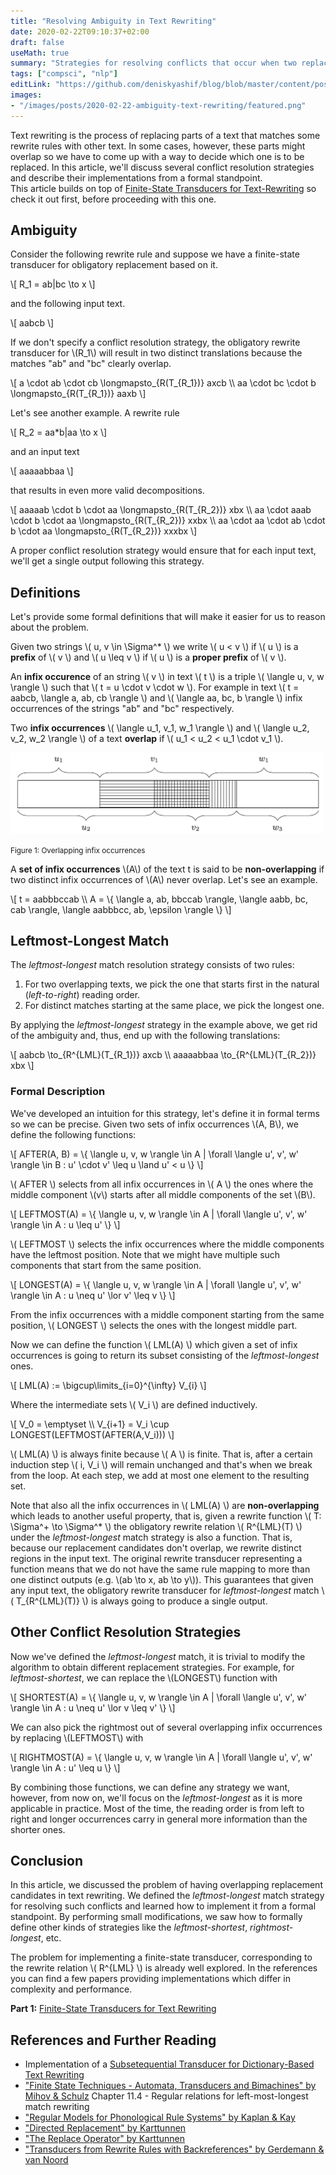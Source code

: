 ```yaml
---
title: "Resolving Ambiguity in Text Rewriting"
date: 2020-02-22T09:10:37+02:00
draft: false
useMath: true
summary: "Strategies for resolving conflicts that occur when two replacement substrings overlap."
tags: ["compsci", "nlp"]
editLink: "https://github.com/deniskyashif/blog/blob/master/content/posts/2020-02-22-ambiguity-in-text-rewriting.md"
images: 
- "/images/posts/2020-02-22-ambiguity-text-rewriting/featured.png"
---
```


Text rewriting is the process of replacing parts of a text that matches some rewrite rules with other text. In some cases, however, these parts might overlap so we have to come up with a way to decide which one is to be replaced. In this article, we'll discuss several conflict resolution strategies and describe their implementations from a formal standpoint.  
This article builds on top of [Finite-State Transducers for Text-Rewriting](/2020/02/18/finite-state-transducers-for-text-rewriting/) so check it out first, before proceeding with this one.

## Ambiguity

Consider the following rewrite rule and suppose we have a finite-state transducer for obligatory replacement based on it.

\\[ 
R_1 = ab|bc \to x
\\]

and the following input text.

\\[ aabcb \\]

If we don't specify a conflict resolution strategy, the obligatory rewrite transducer for \\(R_1\\) will result in two distinct translations because the matches "ab" and "bc" clearly overlap.

\\[ 
a \cdot ab \cdot cb \longmapsto_{R(T_{R_1})} axcb \\\\
aa \cdot bc \cdot b \longmapsto_{R(T_{R_1})} aaxb
\\]

Let's see another example. A rewrite rule

\\[ 
R_2 = aa*b|aa \to x
\\]

and an input text

\\[ aaaaabbaa \\]

that results in even more valid decompositions.

\\[ 
aaaaab \cdot b \cdot aa \longmapsto_{R(T_{R_2})} xbx \\\\
aa \cdot aaab \cdot b \cdot aa \longmapsto_{R(T_{R_2})} xxbx \\\\
aa \cdot aa \cdot ab \cdot b \cdot aa \longmapsto_{R(T_{R_2})} xxxbx
\\]

A proper conflict resolution strategy would ensure that for each input text, we'll get a single output following this strategy.

## Definitions

Let's provide some formal definitions that will make it easier for us to reason about the problem.

Given two strings \\( u, v \in \Sigma^* \\) we write \\( u < v \\) if \\( u \\) is a <strong>prefix</strong> of \\( v \\) and \\( u \leq v \\) if \\( u \\) is a <strong>proper prefix</strong> of \\( v \\).

An **infix occurence** of an string \\( v \\) in text \\( t \\) is a triple \\( \langle u, v, w \rangle \\) such that \\( t = u \cdot v \cdot w \\). For example in text \\( t = aabcb, \langle a, ab, cb \rangle \\) and \\( \langle aa, bc, b \rangle \\) infix occurrences of the strings "ab" and "bc" respectively.

Two **infix occurrences** \\( \langle u_1, v_1, w_1 \rangle \\) and \\( \langle u_2, v_2, w_2 \rangle \\) of a text **overlap** if \\( u_1 < u_2 < u_1 \cdot v_1 \\).  

<img src="/images/posts/2020-02-22-ambiguity-text-rewriting/overlap.png" alt="infix overlap" width="500" />
<p class="text-center">
    <small>Figure 1: Overlapping infix occurrences</small>
</p>

A **set of infix occurrences** \\(A\\) of the text t is said to be **non-overlapping** if two distinct infix occurrences of \\(A\\) never overlap. Let's see an example.

\\[
t = aabbbccab \\\\
A = \\{ \langle a, ab, bbccab \rangle, \langle aabb, bc, cab \rangle, \langle aabbbcc, ab, \epsilon \rangle \\}
\\]

## Leftmost-Longest Match

The _leftmost-longest_ match resolution strategy consists of two rules:

1. For two overlapping texts, we pick the one that starts first in the natural (_left-to-right_) reading order.
2. For distinct matches starting at the same place, we pick the longest one.

By applying the _leftmost-longest_ strategy in the example above, we get rid of the ambiguity and, thus, end up with the following translations:

\\[ 
aabcb \to_{R^{LML}(T_{R_1})} axcb \\\\
aaaaabbaa \to_{R^{LML}(T_{R_2})} xbx
\\]

### Formal Description

We've developed an intuition for this strategy, let's define it in formal terms so we can be precise. Given two sets of infix occurrences \\(A, B\\), we define the following functions:

\\[
AFTER(A, B) = \\{ \langle u, v, w \rangle \in A | \forall \langle u', v', w' \rangle \in B : u' \cdot v' \leq u \land u' < u  \\}
\\]

\\( AFTER \\) selects from all infix occurrences in \\( A \\) the ones where the middle component \\(v\\) starts after all middle components of the set \\(B\\).

\\[
LEFTMOST(A) = \\{ \langle u, v, w \rangle \in A | \forall \langle u', v', w' \rangle \in A : u \leq u' \\}
\\]

\\( LEFTMOST \\) selects the infix occurrences where the middle components have the leftmost position. Note that we might have multiple such components that start from the same position.

\\[
LONGEST(A) = \\{ \langle u, v, w \rangle \in A | \forall \langle u', v', w' \rangle \in A : u \neq u' \lor v' \leq v \\}
\\]

From the infix occurrences with a middle component starting from the same position, \\( LONGEST \\) selects the ones with the longest middle part.

Now we can define the function \\( LML(A) \\) which given a set of infix occurrences is going to return its subset consisting of the _leftmost-longest_ ones.

\\[
LML(A) := \bigcup\limits_{i=0}^{\infty} V_{i}
\\]

Where the intermediate sets \\( V_i \\) are defined inductively.

\\[
V_0 = \emptyset \\\\
V_{i+1} = V_i \cup LONGEST(LEFTMOST(AFTER(A,V_i)))
\\]

\\( LML(A) \\) is always finite because \\( A \\) is finite. That is, after a certain induction step \\( i, V_i \\) will remain unchanged and that's when we break from the loop. At each step, we add at most one element to the resulting set.

Note that also all the infix occurrences in \\( LML(A) \\) are **non-overlapping** which leads to another useful property, that is, given a rewrite function \\( T: \Sigma^+ \to \Sigma^* \\) the obligatory rewrite relation \\( R^{LML}(T) \\) under the <em>leftmost-longest</em> match strategy is also a function. That is, because our replacement candidates don't overlap, we rewrite distinct regions in the input text. The original rewrite transducer representing a function means that we do not have the same rule mapping to more than one distinct outputs (e.g. \\(ab \to x, ab \to y\\)). This guarantees that given any input text, the obligatory rewrite transducer for _leftmost-longest_ match \\( T_{R^{LML}(T)} \\) is always going to produce a single output.


## Other Conflict Resolution Strategies

Now we've defined the _leftmost-longest_ match, it is trivial to modify the algorithm to obtain different replacement strategies. For example, for _leftmost-shortest_, we can replace the \\(LONGEST\\) function with 

\\[
SHORTEST(A) = \\{ \langle u, v, w \rangle \in A | \forall \langle u', v', w' \rangle \in A : u \neq u' \lor v \leq v' \\}
\\]

We can also pick the rightmost out of several overlapping infix occurrences by replacing \\(LEFTMOST\\) with

\\[
RIGHTMOST(A) = \\{ \langle u, v, w \rangle \in A | \forall \langle u', v', w' \rangle \in A : u' \leq u \\}
\\]

By combining those functions, we can define any strategy we want, however, from now on, we'll focus on the _leftmost-longest_ as it is more applicable in practice. Most of the time, the reading order is from left to right and longer occurrences carry in general more information than the shorter ones.

## Conclusion

In this article, we discussed the problem of having overlapping replacement candidates in text rewriting. We defined the _leftmost-longest_ match strategy for resolving such conflicts and learned how to implement it from a formal standpoint. By performing small modifications, we saw how to formally define other kinds of strategies like the _leftmost-shortest_, _rightmost-longest_, etc.  

The problem for implementing a finite-state transducer, corresponding to the rewrite relation \\( R^{LML} \\) is already well explored. In the references you can find a few papers providing implementations which differ in complexity and performance.

**Part 1:** [Finite-State Transducers for Text Rewriting](/2020/02/18/finite-state-transducers-for-text-rewriting/)

## References and Further Reading

* Implementation of a [Subsetequential Transducer for Dictionary-Based Text Rewriting](https://github.com/deniskyashif/ssfst)
* ["Finite State Techniques - Automata, Transducers and Bimachines" by Mihov &
Schulz](https://www.cambridge.org/core/books/finitestate-techniques/E21E748468F0310DA12A2CFAEB989185) Chapter 11.4 - Regular relations for left-most-longest match rewriting
* ["Regular Models for Phonological Rule Systems" by Kaplan & Kay](https://web.stanford.edu/~mjkay/Kaplan%26Kay.pdf)
* ["Directed Replacement" by Karttunnen](https://web.stanford.edu/~laurik/publications/acl-96/acl96.pdf)
* ["The Replace Operator" by Karttunnen](https://web.stanford.edu/~laurik/publications/acl-95/acl95.html)
* ["Transducers from Rewrite Rules with Backreferences" by Gerdemann & van Noord](https://www.researchgate.net/publication/2559820_Transducers_from_Rewrite_Rules_with_Backreferences)
